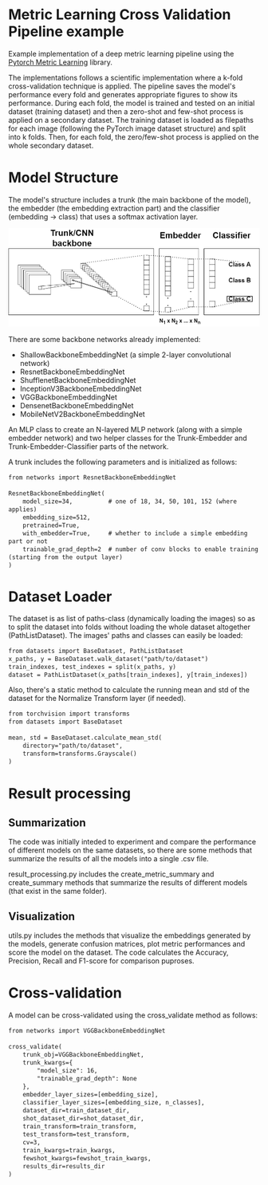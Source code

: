 # Metric Learning Cross Validation Pipeline example
Example implementation of a deep metric learning pipeline using the [Pytorch Metric Learning](https://github.com/KevinMusgrave/pytorch-metric-learning) library.

The implementations follows a scientific implementation where a k-fold cross-validation technique is applied.
The pipeline saves the model's performance every fold and generates appropriate figures to show its performance.
During each fold, the model is trained and tested on an initial dataset (training dataset) and then a zero-shot and few-shot process is applied on a secondary dataset.
The training dataset is loaded as filepaths for each image (following the PyTorch image dataset structure) and split into k folds.
Then, for each fold, the zero/few-shot process is applied on the whole secondary dataset.

# Model Structure
The model's structure includes a trunk (the main backbone of the model), the embedder (the embedding extraction part) and the classifier (embedding -> class) that uses a softmax activation layer.

![Model Structure](./media/Model_Structure.png)

There are some backbone networks already implemented:
* ShallowBackboneEmbeddingNet (a simple 2-layer convolutional network)
* ResnetBackboneEmbeddingNet
* ShufflenetBackboneEmbeddingNet
* InceptionV3BackboneEmbeddingNet
* VGGBackboneEmbeddingNet
* DensenetBackboneEmbeddingNet
* MobileNetV2BackboneEmbeddingNet

An MLP class to create an N-layered MLP network (along with a simple embedder network) and two helper classes for the Trunk-Embedder and Trunk-Embedder-Classifier parts of the network.

A trunk includes the following parameters and is initialized as follows:
```
from networks import ResnetBackboneEmbeddingNet

ResnetBackboneEmbeddingNet(
    model_size=34,          # one of 18, 34, 50, 101, 152 (where applies)
    embedding_size=512,     
    pretrained=True,        
    with_embedder=True,     # whether to include a simple embedding part or not
    trainable_grad_depth=2  # number of conv blocks to enable training (starting from the output layer)
)
```

# Dataset Loader
The dataset is as list of paths-class (dynamically loading the images) so as to split the dataset into folds without loading the whole dataset altogether (PathListDataset).
The images' paths and classes can easily be loaded:
```
from datasets import BaseDataset, PathListDataset
x_paths, y = BaseDataset.walk_dataset("path/to/dataset")
train_indexes, test_indexes = split(x_paths, y)
dataset = PathListDataset(x_paths[train_indexes], y[train_indexes])
```
Also, there's a static method to calculate the running mean and std of the dataset for the Normalize Transform layer (if needed).
```
from torchvision import transforms
from datasets import BaseDataset

mean, std = BaseDataset.calculate_mean_std(
    directory="path/to/dataset",
    transform=transforms.Grayscale()
)
```

# Result processing

## Summarization
The code was initially inteded to experiment and compare the performance of different models on the same datasets, so there are some methods that summarize the results of all the models into a single .csv file.

result_processing.py includes the create_metric_summary and create_summary methods that summarize the results of different models (that exist in the same folder).

## Visualization
utils.py includes the methods that visualize the embeddings generated by the models, generate confusion matrices, plot metric performances and score the model on the dataset.
The code calculates the Accuracy, Precision, Recall and F1-score for comparison puproses.

# Cross-validation
A model can be cross-validated using the cross_validate method as follows:
```
from networks import VGGBackboneEmbeddingNet

cross_validate(
    trunk_obj=VGGBackboneEmbeddingNet,
    trunk_kwargs={
        "model_size": 16,
        "trainable_grad_depth": None
    },
    embedder_layer_sizes=[embedding_size],
    classifier_layer_sizes=[embedding_size, n_classes],
    dataset_dir=train_dataset_dir,
    shot_dataset_dir=shot_dataset_dir,
    train_transform=train_transform, 
    test_transform=test_transform,
    cv=3,
    train_kwargs=train_kwargs,
    fewshot_kwargs=fewshot_train_kwargs,
    results_dir=results_dir
)
```
